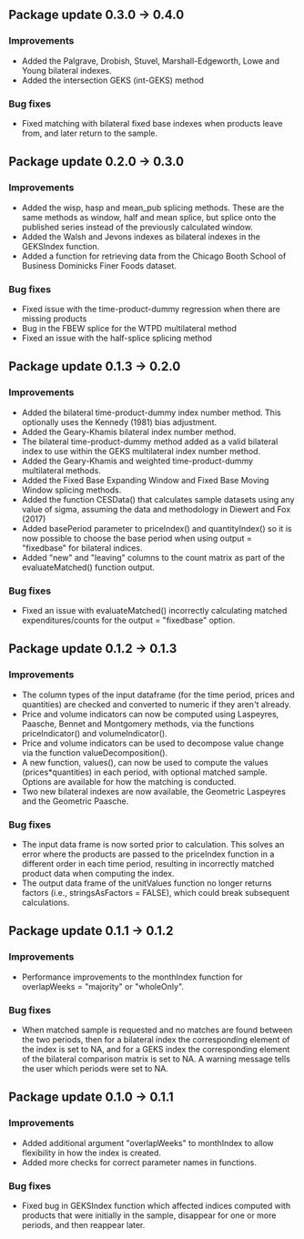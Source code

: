 ## Package update 0.3.0 -> 0.4.0

### Improvements
- Added the Palgrave, Drobish, Stuvel, Marshall-Edgeworth, Lowe and Young bilateral indexes.
- Added the intersection GEKS (int-GEKS) method

### Bug fixes
- Fixed matching with bilateral fixed base indexes when products leave from, and later return to the sample. 


## Package update 0.2.0 -> 0.3.0

### Improvements

- Added the wisp, hasp and mean_pub splicing methods. These are the same methods as window, half and mean splice, but splice onto the published series instead of the previously calculated window. 
- Added the Walsh and Jevons indexes as bilateral indexes in the GEKSIndex function.
- Added a function for retrieving data from the Chicago Booth School of Business Dominicks Finer Foods dataset. 

### Bug fixes

- Fixed issue with the time-product-dummy regression when there are missing products
- Bug in the FBEW splice for the WTPD multilateral method
- Fixed an issue with the half-splice splicing method


## Package update 0.1.3 -> 0.2.0

### Improvements

- Added the bilateral time-product-dummy index number method. This optionally uses the Kennedy (1981) bias adjustment. 
- Added the Geary-Khamis bilateral index number method.
- The bilateral time-product-dummy method added as a valid bilateral index to use within the GEKS multilateral index number method.
- Added the Geary-Khamis and weighted time-product-dummy multilateral methods.
- Added the Fixed Base Expanding Window and Fixed Base Moving Window splicing methods.
- Added the function CESData() that calculates sample datasets using any value of sigma, assuming the data and methodology in Diewert and Fox (2017)
- Added basePeriod parameter to priceIndex() and quantityIndex() so it is now possible to choose the base period when using output = "fixedbase" for bilateral indices. 
- Added "new" and "leaving" columns to the count matrix as part of the evaluateMatched() function output. 

### Bug fixes

- Fixed an issue with evaluateMatched() incorrectly calculating matched expenditures/counts for the output = "fixedbase" option.

## Package update 0.1.2 -> 0.1.3

### Improvements
- The column types of the input dataframe (for the time period, prices and quantities) are checked and converted to numeric if they aren't already.
- Price and volume indicators can now be computed using Laspeyres, Paasche, Bennet and Montgomery methods, via the functions priceIndicator() and volumeIndicator(). 
- Price and volume indicators can be used to decompose value change via the function valueDecomposition(). 
- A new function, values(), can now be used to compute the values (prices*quantities) in each period, with optional matched sample. Options are available for how the matching is conducted.  
- Two new bilateral indexes are now available, the Geometric Laspeyres and the Geometric Paasche. 

### Bug fixes
- The input data frame is now sorted prior to calculation. This solves an error where the products are passed to the priceIndex function in a different order in each time period, resulting in incorrectly matched product data when computing the index. 
- The output data frame of the unitValues function no longer returns factors (i.e., stringsAsFactors = FALSE), which could break subsequent calculations.

## Package update 0.1.1 -> 0.1.2

### Improvements
- Performance improvements to the monthIndex function for overlapWeeks = "majority" or "wholeOnly".  

### Bug fixes
- When matched sample is requested and no matches are found between the two periods, then for a bilateral index the corresponding element of the index is set to NA, and for a GEKS index the corresponding element of the bilateral comparison matrix is set to NA. A warning message tells the user which periods were set to NA. 

## Package update 0.1.0 -> 0.1.1

### Improvements
- Added additional argument "overlapWeeks" to monthIndex to allow flexibility in how the index is created. 
- Added more checks for correct parameter names in functions.

### Bug fixes
- Fixed bug in GEKSIndex function which affected indices computed with products that were initially in the sample, disappear for one or more periods, and then reappear later. 
